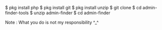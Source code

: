$ pkg install php
$ pkg install git
$ pkg install unzip
$ git clone 
$ cd admin-finder-tools
$ unzip admin-finder
$ cd admin-finder

Note : What you do is not my responsibility ^_^
